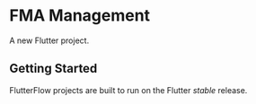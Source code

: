 # FMA Management

A new Flutter project.

## Getting Started

FlutterFlow projects are built to run on the Flutter _stable_ release.
